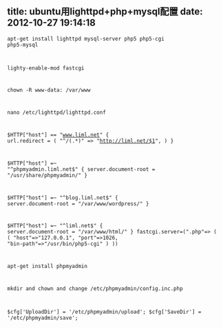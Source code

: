 title: ubuntu用lighttpd+php+mysql配置
date: 2012-10-27 19:14:18
---

<code>apt-get install lighttpd mysql-server php5 php5-cgi php5-mysql

lighty-enable-mod fastcgi

chown -R www-data: /var/www

nano /etc/lighttpd/lighttpd.conf

$HTTP["host"] == "www.liml.net" {
        url.redirect = (
                "^/(.*)" =&gt; "http://liml.net/$1",
        )
}

$HTTP["host"] =~ "^phpmyadmin.liml.net$" {
server.document-root = "/usr/share/phpmyadmin/"
}

$HTTP["host"] =~ "^blog.liml.net$" {
server.document-root = "/var/www/wordpress/"
}

$HTTP["host"] =~ "^liml.net$" {
server.document-root = "/var/www/html/"
}
fastcgi.server=(".php"=&gt;
(
(
"host"=&gt;"127.0.0.1",
"port"=&gt;1026,
"bin-path"=&gt;"/usr/bin/php5-cgi"
)
))

apt-get install phpmyadmin

mkdir and chown and change /etc/phpmyadmin/config.inc.php

$cfg['UploadDir'] = '/etc/phpmyadmin/upload';
$cfg['SaveDir'] = '/etc/phpmyadmin/save';</code>
